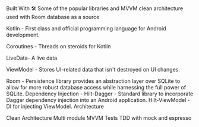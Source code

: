 Built With 🛠
Some of the popular libraries and MVVM clean architecture used with Room database as a source

Kotlin - First class and official programming language for Android development.

Coroutines - Threads on steroids for Kotlin

LiveData- A live data

ViewModel - Stores UI-related data that isn't destroyed on UI changes.

Room - Persistence library provides an abstraction layer over SQLite to allow for more robust database access while harnessing the full power of SQLite.
Dependency Injection -
Hilt-Dagger - Standard library to incorporate Dagger dependency injection into an Android application.
Hilt-ViewModel - DI for injecting ViewModel.
Architecture

Clean Architecture
Multi module
MVVM
Tests
TDD with mock and espresso
